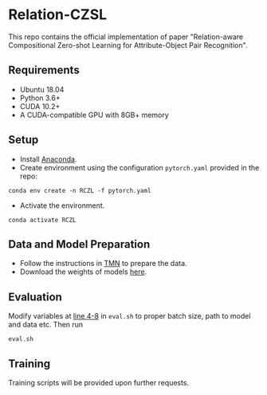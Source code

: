 # Relation-CZSL
This repo contains the official implementation of paper "Relation-aware Compositional Zero-shot Learning for Attribute-Object Pair Recognition".

## Requirements
- Ubuntu 18.04
- Python 3.6+
- CUDA 10.2+
- A CUDA-compatible GPU with 8GB+ memory

## Setup
- Install [Anaconda](https://www.anaconda.com/products/individual).
- Create environment using the configuration `pytorch.yaml` provided in the repo: 
```
conda env create -n RCZL -f pytorch.yaml
```
- Activate the environment.
```
conda activate RCZL
```

## Data and Model Preparation
- Follow the instructions in [TMN](https://github.com/facebookresearch/taskmodularnets#prerequisites) to prepare the data.
- Download the weights of models [here](https://drive.google.com/drive/folders/1aMN2rlf6LWujW3HVLgS_WE3z5hmcbnvD?usp=sharing).

## Evaluation
Modify variables at [line 4-8](https://github.com/daoyuan98/Relation-CZSL/blob/35a9a7b8ff8ab99658c56b152fb3391324a00a97/eval.sh#L4-L8) in `eval.sh` to proper batch size, path to model and data etc.
Then run 
```
eval.sh
```

## Training
Training scripts will be provided upon further requests.
